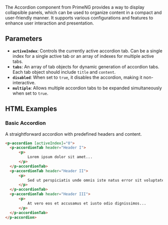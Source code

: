 The Accordion component from PrimeNG provides a way to display collapsible panels, which can be used to organize content in a compact and user-friendly manner. It supports various configurations and features to enhance user interaction and presentation.

## Parameters

- **`activeIndex`**: Controls the currently active accordion tab. Can be a single index for a single active tab or an array of indexes for multiple active tabs.
- **`tabs`**: An array of tab objects for dynamic generation of accordion tabs. Each tab object should include `title` and `content`.
- **`disabled`**: When set to `true`, it disables the accordion, making it non-interactive.
- **`multiple`**: Allows multiple accordion tabs to be expanded simultaneously when set to `true`.

## HTML Examples

### Basic Accordion

A straightforward accordion with predefined headers and content.

```html
<p-accordion [activeIndex]="0">
  <p-accordionTab header="Header I">
      <p>
          Lorem ipsum dolor sit amet...
      </p>
  </p-accordionTab>
  <p-accordionTab header="Header II">
      <p>
          Sed ut perspiciatis unde omnis iste natus error sit voluptatem accusantium...
      </p>
  </p-accordionTab>
  <p-accordionTab header="Header III">
      <p>
          At vero eos et accusamus et iusto odio dignissimos...
      </p>
  </p-accordionTab>
</p-accordion>
```
